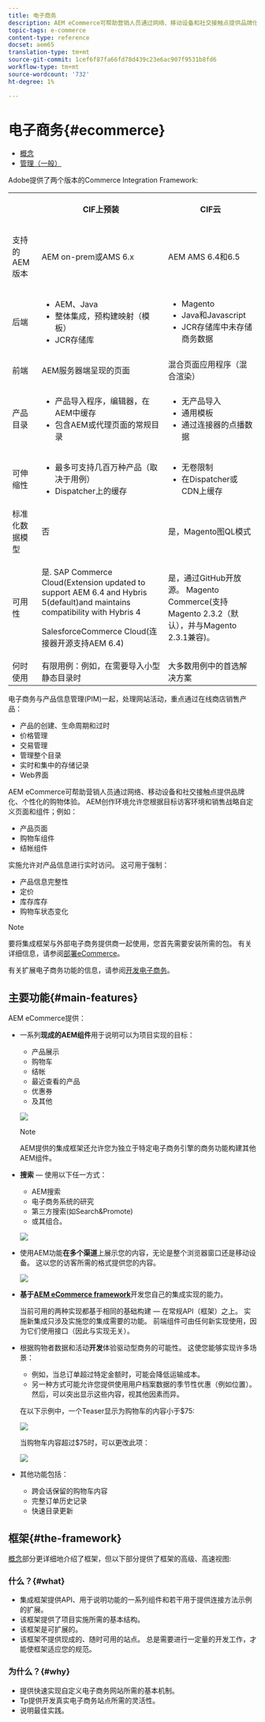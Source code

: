 ```yaml
---
title: 电子商务
description: AEM eCommerce可帮助营销人员通过网络、移动设备和社交接触点提供品牌化、个性化的购物体验。
topic-tags: e-commerce
content-type: reference
docset: aem65
translation-type: tm+mt
source-git-commit: 1cef6f87fa66fd78d439c23e6ac907f9531b8fd6
workflow-type: tm+mt
source-wordcount: '732'
ht-degree: 1%

---
```


# 电子商务{#ecommerce}

* [概念 ](/help/commerce/cif-classic/administering/concepts.md)
* [管理（一般）](/help/commerce/cif-classic/administering/generic.md)

Adobe提供了两个版本的Commerce Integration Framework:

<table>
 <tbody>
  <tr>
   <th><p> </p> </th>
   <th><p>CIF上预装</p> </th>
   <th><p>CIF云</p> </th>
  </tr>
  <tr>
   <td><p>支持的 AEM 版本</p> </td>
   <td><p>AEM on-prem或AMS 6.x</p> </td>
   <td>AEM AMS 6.4和6.5</td>
  </tr>
  <tr>
   <td><p>后端</p> </td>
   <td>
    <ul>
     <li>AEM、Java</li>
     <li>整体集成，预构建映射（模板）</li>
     <li>JCR存储库</li>
    </ul> </td>
   <td>
    <ul>
     <li>Magento</li>
     <li>Java和Javascript</li>
     <li>JCR存储库中未存储商务数据</li>
    </ul> </td>
  </tr>
  <tr>
   <td><p>前端</p> </td>
   <td><p>AEM服务器端呈现的页面</p> </td>
   <td>混合页面应用程序（混合渲染）</td>
  </tr>
  <tr>
   <td><p>产品目录</p> </td>
   <td>
    <ul>
     <li>产品导入程序，编辑器，在AEM中缓存</li>
     <li>包含AEM或代理页面的常规目录</li>
    </ul> </td>
   <td>
    <ul>
     <li>无产品导入</li>
     <li>通用模板</li>
     <li>通过连接器的点播数据</li>
    </ul> </td>
  </tr>
  <tr>
   <td><p>可伸缩性</p> </td>
   <td>
    <ul>
     <li>最多可支持几百万种产品（取决于用例）</li>
     <li>Dispatcher上的缓存</li>
    </ul> </td>
   <td>
    <ul>
     <li>无卷限制</li>
     <li>在Dispatcher或CDN上缓存</li>
    </ul> </td>
  </tr>
  <tr>
   <td>标准化数据模型</td>
   <td>否</td>
   <td>是，Magento图QL模式</td>
  </tr>
  <tr>
   <td>可用性</td>
   <td><p>是. SAP Commerce Cloud(Extension updated to support AEM 6.4 and Hybris 5(default)and maintains compatibility with Hybris 4</p> <p>SalesforceCommerce Cloud(连接器开源支持AEM 6.4)</p> </td>
   <td>是，通过GitHub开放源。 Magento Commerce(支持Magento 2.3.2（默认），并与Magento 2.3.1兼容)。</td>
  </tr>
  <tr>
   <td>何时使用</td>
   <td>有限用例：例如，在需要导入小型静态目录时</td>
   <td>大多数用例中的首选解决方案</td>
  </tr>
 </tbody>
</table>

电子商务与产品信息管理(PIM)一起，处理网站活动，重点通过在线商店销售产品：

* 产品的创建、生命周期和过时
* 价格管理
* 交易管理
* 管理整个目录
* 实时和集中的存储记录
* Web界面

AEM eCommerce可帮助营销人员通过网络、移动设备和社交接触点提供品牌化、个性化的购物体验。 AEM创作环境允许您根据目标访客环境和销售战略自定义页面和组件；例如：

* 产品页面
* 购物车组件
* 结帐组件

实施允许对产品信息进行实时访问。 这可用于强制：

* 产品信息完整性
* 定价
* 库存库存
* 购物车状态变化

>[!NOTE]
>
>要将集成框架与外部电子商务提供商一起使用，您首先需要安装所需的包。 有关详细信息，请参阅[部署eCommerce](/help/commerce/cif-classic/deploying/ecommerce.md)。
>
>有关扩展电子商务功能的信息，请参阅[开发电子商务](/help/commerce/cif-classic/developing/ecommerce.md)。

## 主要功能{#main-features}

AEM eCommerce提供：

* 一系列&#x200B;**现成的AEM组件**&#x200B;用于说明可以为项目实现的目标：

   * 产品展示
   * 购物车
   * 结帐
   * 最近查看的产品
   * 优惠券
   * 及其他

   ![](/help/sites-administering/assets/chlimage_1-130.png)

   >[!NOTE]
   >
   >AEM提供的集成框架还允许您为独立于特定电子商务引擎的商务功能构建其他AEM组件。

* **搜索**  — 使用以下任一方式：

   * AEM搜索
   * 电子商务系统的研究
   * 第三方搜索(如Search&amp;Promote)
   * 或其组合。

   ![](/help/sites-administering/assets/chlimage_1-131.png)

* 使用AEM功能&#x200B;**在多个渠道**&#x200B;上展示您的内容，无论是整个浏览器窗口还是移动设备。 这以您的访客所需的格式提供您的内容。

   ![](/help/sites-administering/assets/chlimage_1-132.png)

* **基于[AEM eCommerce framework](#the-framework)**&#x200B;开发您自己的集成实现的能力。

   当前可用的两种实现都基于相同的基础构建 — 在常规API（框架）之上。 实施新集成只涉及实施您的集成需要的功能。 前端组件可由任何新实现使用，因为它们使用接口（因此与实现无关）。

* 根据购物者数据和活动&#x200B;**开发**&#x200B;体验驱动型商务的可能性。 这使您能够实现许多场景：

   * 例如，当总订单超过特定金额时，可能会降低运输成本。
   * 另一种方式可能允许您提供使用用户档案数据的季节性优惠（例如位置）。 然后，可以突出显示这些内容，视其他因素而异。

   在以下示例中，一个Teaser显示为购物车的内容小于$75:

   ![](/help/sites-administering/assets/chlimage_1-133.png)

   当购物车内容超过$75时，可以更改此项：

   ![](/help/sites-administering/assets/chlimage_1-134.png)

* 其他功能包括：

   * 跨会话保留的购物车内容
   * 完整订单历史记录
   * 快速目录更新

## 框架{#the-framework}

[概念](/help/commerce/cif-classic/administering/concepts.md)部分更详细地介绍了框架，但以下部分提供了框架的高级、高速视图:

### 什么？{#what}

* 集成框架提供API、用于说明功能的一系列组件和若干用于提供连接方法示例的扩展。
* 该框架提供了项目实施所需的基本结构。
* 该框架是可扩展的。
* 该框架不提供现成的、随时可用的站点。 总是需要进行一定量的开发工作，才能使框架适应您的规范。

### 为什么？{#why}

* 提供快速实现自定义电子商务网站所需的基本机制。
* Tp提供开发真实电子商务站点所需的灵活性。
* 说明最佳实践。
